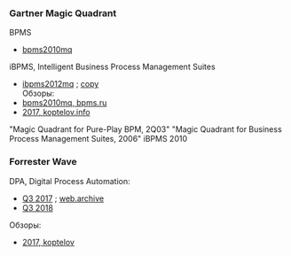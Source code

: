### Gartner Magic Quadrant
BPMS
- [bpms2010mq](https://agileelements.wordpress.com/wp-content/uploads/2010/10/gartner-2010-bpms_-magic_-quadrant.pdf)

iBPMS, Intelligent Business Process Management Suites
- [ibpms2012mq](https://bpmredux.wordpress.com/wp-content/uploads/2012/10/ibpms2012mq.pdf) ; [copy](https://ninja.typepad.com/files/gartner-magic-quadrant-for-intelligent-business-process-management-software.pdf)  
Обзоры:
- [bpms2010mq, bpms.ru](http://old.bpms.ru/library/reviews/15/mq-ibpm/index.html)
- [2017, koptelov.info](https://koptelov.info/ibpms/)

"Magic Quadrant for Pure-Play BPM, 2Q03" "Magic Quadrant for Business Process Management Suites, 2006" 
iBPMS 2010


### Forrester Wave
DPA, Digital Process Automation:
- [Q3 2017](https://dudodiprj2sv7.cloudfront.net/product-downloadables/R3/HC/DL7IWL5GCZW6.pdf) ; [web.archive](https://web.archive.org/web/20180712181429/http://www.oracle.com/us/corporate/analystreports/forrester-digital-process-3813423.pdf)
- [Q3 2018](https://www.infosys.com/services/digital-process-automation/documents/digital-process-automation-q3-2018.pdf)  

Обзоры:
- [2017, koptelov](https://koptelov.info/digital-process-automation/)
